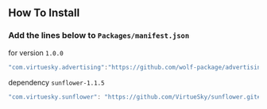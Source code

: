 ## How To Install

### Add the lines below to `Packages/manifest.json`

for version `1.0.0`
```csharp
"com.virtuesky.advertising":"https://github.com/wolf-package/advertising.git#1.0.0",
```
dependency `sunflower-1.1.5`
```csharp
"com.virtuesky.sunflower": "https://github.com/VirtueSky/sunflower.git#1.1.5",
```

